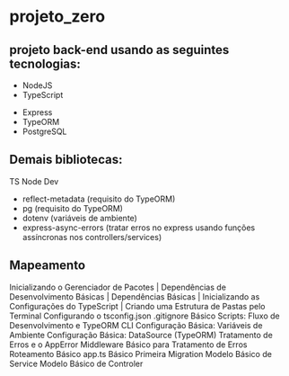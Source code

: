 # projeto_zero


## projeto back-end usando as seguintes tecnologias:

* NodeJS
* TypeScript
- Express
- TypeORM
- PostgreSQL

## Demais bibliotecas:

TS Node Dev
+ reflect-metadata (requisito do TypeORM)
+ pg (requisito do TypeORM)
+ dotenv (variáveis de ambiente)
+ express-async-errors (tratar erros no express usando funções assíncronas nos controllers/services)


## Mapeamento
Inicializando o Gerenciador de Pacotes |
Dependências de Desenvolvimento Básicas |
Dependências Básicas |
Inicializando as Configurações do TypeScript |
Criando uma Estrutura de Pastas pelo Terminal
Configurando o tsconfig.json
.gitignore Básico
Scripts: Fluxo de Desenvolvimento e TypeORM CLI
Configuração Básica: Variáveis de Ambiente
Configuração Básica: DataSource (TypeORM)
Tratamento de Erros e o AppError
Middleware Básico para Tratamento de Erros
Roteamento Básico
app.ts Básico
Primeira Migration
Modelo Básico de Service
Modelo Básico de Controler
